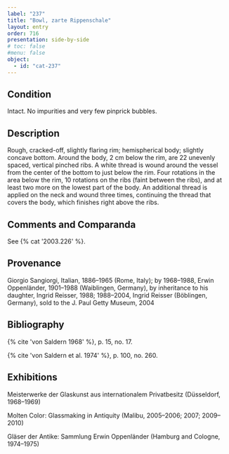 ```yaml
---
label: "237"
title: "Bowl, zarte Rippenschale"
layout: entry
order: 716
presentation: side-by-side
# toc: false
#menu: false 
object:
  - id: "cat-237"
---
```


## Condition

Intact. No impurities and very few pinprick bubbles.

## Description

Rough, cracked-off, slightly flaring rim; hemispherical body; slightly concave bottom. Around the body, 2 cm below the rim, are 22 unevenly spaced, vertical pinched ribs. A white thread is wound around the vessel from the center of the bottom to just below the rim. Four rotations in the area below the rim, 10 rotations on the ribs (faint between the ribs), and at least two more on the lowest part of the body. An additional thread is applied on the neck and wound three times, continuing the thread that covers the body, which finishes right above the ribs.

## Comments and Comparanda

See {% cat '2003.226' %}.

## Provenance

Giorgio Sangiorgi, Italian, 1886–1965 (Rome, Italy); by 1968–1988, Erwin Oppenländer, 1901–1988 (Waiblingen, Germany), by inheritance to his daughter, Ingrid Reisser, 1988; 1988–2004, Ingrid Reisser (Böblingen, Germany), sold to the J. Paul Getty Museum, 2004

## Bibliography

{% cite 'von Saldern 1968' %}, p. 15, no. 17.

{% cite 'von Saldern et al. 1974' %}, p. 100, no. 260.

## Exhibitions

Meisterwerke der Glaskunst aus internationalem Privatbesitz (Düsseldorf, 1968–1969)

Molten Color: Glassmaking in Antiquity (Malibu, 2005–2006; 2007; 2009–2010)

Gläser der Antike: Sammlung Erwin Oppenländer (Hamburg and Cologne, 1974–1975)
